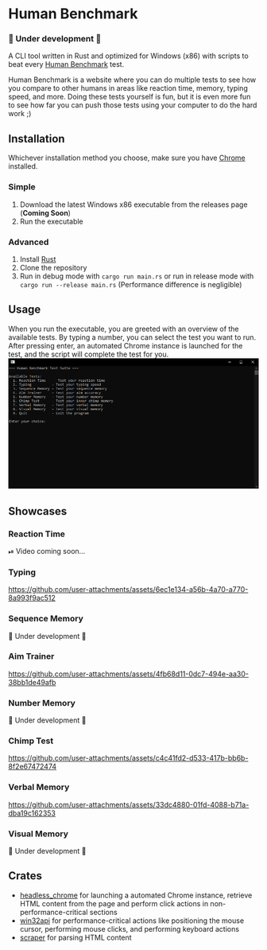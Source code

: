 # Human Benchmark
### 🚧 Under development 🚧
A CLI tool written in Rust and optimized for Windows (x86) with scripts to beat every [Human Benchmark](https://humanbenchmark.com/) test.

Human Benchmark is a website where you can do multiple tests to see how you compare to other humans in areas like reaction time, memory, typing speed, and more. Doing these tests yourself is fun, but it is even more fun to see how far you can push those tests using your computer to do the hard work ;)

## Installation
Whichever installation method you choose, make sure you have [Chrome](https://www.google.com/chrome/) installed.

### Simple
1. Download the latest Windows x86 executable from the releases page (**Coming Soon**)
2. Run the executable

### Advanced
1. Install [Rust](https://www.rust-lang.org/tools/install)
2. Clone the repository
3. Run in debug mode with `cargo run main.rs` or run in release mode with `cargo run --release main.rs` (Performance difference is negligible)

## Usage
When you run the executable, you are greeted with an overview of the available tests. By typing a number, you can select the test you want to run. After pressing enter, an automated Chrome instance is launched for the test, and the script will complete the test for you.
![CLI Options Overview](assets/images/cli_options_overview.png)

## Showcases
### Reaction Time
⏯ Video coming soon...

### Typing
https://github.com/user-attachments/assets/6ec1e134-a56b-4a70-a770-8a993f9ac512

### Sequence Memory
🚧 Under development 🚧

### Aim Trainer
https://github.com/user-attachments/assets/4fb68d11-0dc7-494e-aa30-38bb1de49afb

### Number Memory
🚧 Under development 🚧

### Chimp Test
https://github.com/user-attachments/assets/c4c41fd2-d533-417b-bb6b-8f2e67472474

### Verbal Memory
https://github.com/user-attachments/assets/33dc4880-01fd-4088-b71a-dba19c162353

### Visual Memory
🚧 Under development 🚧


## Crates
- [headless_chrome](https://crates.io/crates/headless_chrome) for launching a automated Chrome instance, retrieve HTML content from the page and perform click actions in non-performance-critical sections
- [win32api](https://crates.io/crates/win32api) for performance-critical actions like positioning the mouse cursor, performing mouse clicks, and performing keyboard actions
- [scraper](https://crates.io/crates/scraper) for parsing HTML content


